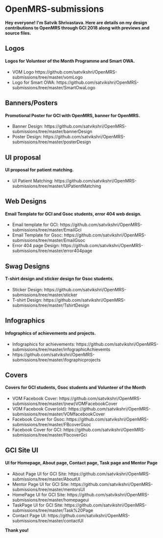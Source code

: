# OpenMRS-submissions
<b> Hey everyone! I'm Satvik Shrivastava. Here are details on my design contributions to OpenMRS through GCI 2018 along with previews and source files. </b>

<h2> Logos </h2>
<h4>Logos for Volunteer of the Month Programme and Smart OWA.</h4>
<ul>
  <li>VOM Logo https://github.com/satvikshri/OpenMRS-submissions/tree/master/vomLogo</li>
  <li>Logo for Smart OWA: https://github.com/satvikshri/OpenMRS-submissions/tree/master/SmartOwaLogo</li>
  </ul>
  
  <h2> Banners/Posters </h2>
<h4>Promotional Poster for GCI with OpenMRS, banner for OpenMRS.</h4>
<ul>
  <li>Banner Design: https://github.com/satvikshri/OpenMRS-submissions/tree/master/bannerDesign</li>
  <li>Poster Design: https://github.com/satvikshri/OpenMRS-submissions/tree/master/posterDesign</li>
  </ul>

<h2> UI proposal </h2>
<h4>UI proposal for patient matching.</h4>
<ul>
  <li>UI Patient Matching: https://github.com/satvikshri/OpenMRS-submissions/tree/master/UIPatientMatching</li> 
  </ul>

  <h2>Web Designs </h2>
<h4>Email Template for GCI and Gsoc students, error 404 web design.</h4>
<ul>
  <li>Email template for GCI: https://github.com/satvikshri/OpenMRS-submissions/tree/master/EmailGci</li>
  <li>Email Template for Gsoc: https://github.com/satvikshri/OpenMRS-submissions/tree/master/EmailGsoc</li>
  <li>Error 404 page Design: https://github.com/satvikshri/OpenMRS-submissions/tree/master/error404page</li>
  </ul>
  
   <h2>Swag Designs </h2>
<h4>T-shirt design and sticker design for Gsoc students.</h4>
<ul>
  <li>Sticker Design: https://github.com/satvikshri/OpenMRS-submissions/tree/master/sticker</li>
  <li>T-shirt Design: https://github.com/satvikshri/OpenMRS-submissions/tree/master/TshirtDesign</li>
    </ul>
    
  <h2>Infographics</h2>
<h4>Infographics of achievements and projects.</h4>
<ul>
  <li>Infographics for achievements: https://github.com/satvikshri/OpenMRS-submissions/tree/master/infographicAchievemts</li>
  <li>https://github.com/satvikshri/OpenMRS-submissions/tree/master/ifographicprojects</li>
    </ul>
    
    
 <h2>Covers</h2>
<h4>Covers for GCI students, Gsoc students and Volunteer of the Month</h4>
<ul>
  <li>VOM Facebook Cover: https://github.com/satvikshri/OpenMRS-submissions/tree/master/(new)VOMFacebookCover</li>
  <li>VOM Facebook Cover(old): https://github.com/satvikshri/OpenMRS-submissions/tree/master/VOMfacebookCover</li>
  <li>Facebook Cover for Gsoc: https://github.com/satvikshri/OpenMRS-submissions/tree/master/FBcoverGsoc</li>
   <li>Facebook Cover for GCI: https://github.com/satvikshri/OpenMRS-submissions/tree/master/FbcoverGci</li>
    </ul>
    
  <h2>GCI Site UI</h2>
<h4>UI for Homepage, About page, Contact page, Task page and Mentor Page</h4>
<ul>
  <li>About Page UI for GCI Site: https://github.com/satvikshri/OpenMRS-submissions/tree/master/AboutUI
</li>
  <li>Mentor Page UI for GCI Site: https://github.com/satvikshri/OpenMRS-submissions/tree/master/mentorsUI</li>
  <li>HomePage UI for GCI Site: https://github.com/satvikshri/OpenMRS-submissions/tree/master/homepageui</li>
   <li>TaskPage UI for GCI Site: https://github.com/satvikshri/OpenMRS-submissions/tree/master/Task%20Page</li>
  <li>Contact Page UI: https://github.com/satvikshri/OpenMRS-submissions/tree/master/contactUI</li>
    </ul>
    
   <b>Thank you!</b>

































